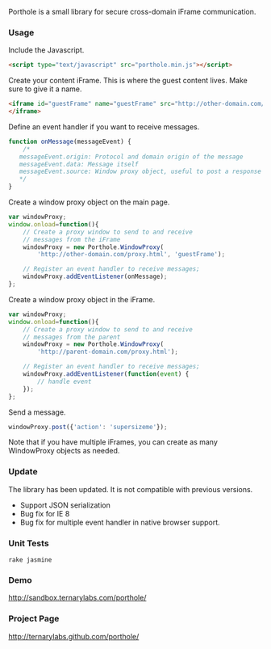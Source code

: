 Porthole is a small library for secure cross-domain iFrame communication.

### Usage
Include the Javascript.

```html
<script type="text/javascript" src="porthole.min.js"></script>
```

Create your content iFrame. This is where the guest content lives. Make sure to give it a name.

```html
<iframe id="guestFrame" name="guestFrame" src="http://other-domain.com/">
</iframe>
```

Define an event handler if you want to receive messages.

```javascript
function onMessage(messageEvent) {  
    /*
   messageEvent.origin: Protocol and domain origin of the message
   messageEvent.data: Message itself
   messageEvent.source: Window proxy object, useful to post a response 
   */
}
```

Create a window proxy object on the main page.

```javascript
var windowProxy;
window.onload=function(){ 
    // Create a proxy window to send to and receive 
    // messages from the iFrame
    windowProxy = new Porthole.WindowProxy(
        'http://other-domain.com/proxy.html', 'guestFrame');

    // Register an event handler to receive messages;
    windowProxy.addEventListener(onMessage);
};
```

Create a window proxy object in the iFrame.

```javascript
var windowProxy;
window.onload=function(){ 
    // Create a proxy window to send to and receive 
    // messages from the parent
    windowProxy = new Porthole.WindowProxy(
        'http://parent-domain.com/proxy.html');

    // Register an event handler to receive messages;
    windowProxy.addEventListener(function(event) { 
        // handle event
    });
};
```

Send a message.

```javascript
windowProxy.post({'action': 'supersizeme'});
```

Note that if you have multiple iFrames, you can create as many WindowProxy objects as needed.

### Update
	
The library has been updated. It is not compatible with previous versions.

* Support JSON serialization
* Bug fix for IE 8
* Bug fix for multiple event handler in native browser support.

### Unit Tests
	rake jasmine

### Demo
<http://sandbox.ternarylabs.com/porthole/>

### Project Page
<http://ternarylabs.github.com/porthole/>

